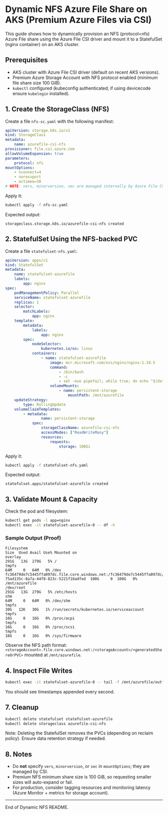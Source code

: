 # Dynamic NFS Azure File Share on AKS (Premium Azure Files via CSI)

This guide shows how to dynamically provision an NFS (protocol=nfs) Azure File share using the Azure File CSI driver and mount it to a StatefulSet (nginx container) on an AKS cluster.

## Prerequisites
- AKS cluster with Azure File CSI driver (default on recent AKS versions).
- Premium Azure Storage Account with NFS protocol enabled (minimum file share size 100 GiB).
- `kubectl` configured (kubeconfig authenticated; if using devicecode ensure `kubelogin` installed).

## 1. Create the StorageClass (NFS)
Create a file `nfs-sc.yaml` with the following manifest:

```yaml
apiVersion: storage.k8s.io/v1
kind: StorageClass
metadata:
	name: azurefile-csi-nfs
provisioner: file.csi.azure.com
allowVolumeExpansion: true
parameters:
	protocol: nfs
mountOptions:
	- nconnect=4
	- noresvport
	- actimeo=30
# NOTE: vers, minorversion, sec are managed internally by Azure File CSI driver; do not set them here.
```

Apply it:
```bash
kubectl apply -f nfs-sc.yaml
```
Expected output:
```
storageclass.storage.k8s.io/azurefile-csi-nfs created
```

## 2. StatefulSet Using the NFS-backed PVC
Create a file `statefulset-nfs.yaml`:
```yaml
apiVersion: apps/v1
kind: StatefulSet
metadata:
	name: statefulset-azurefile
	labels:
		app: nginx
spec:
	podManagementPolicy: Parallel
	serviceName: statefulset-azurefile
	replicas: 1
	selector:
		matchLabels:
			app: nginx
	template:
		metadata:
			labels:
				app: nginx
		spec:
			nodeSelector:
				kubernetes.io/os: linux
			containers:
				- name: statefulset-azurefile
					image: mcr.microsoft.com/oss/nginx/nginx:1.19.5
					command:
						- /bin/bash
						- -c
						- set -euo pipefail; while true; do echo "$(date)" >> /mnt/azurefile/outfile; sleep 1; done
					volumeMounts:
						- name: persistent-storage
							mountPath: /mnt/azurefile
	updateStrategy:
		type: RollingUpdate
	volumeClaimTemplates:
		- metadata:
				name: persistent-storage
			spec:
				storageClassName: azurefile-csi-nfs
				accessModes: ["ReadWriteMany"]
				resources:
					requests:
						storage: 100Gi
```

Apply it:
```bash
kubectl apply -f statefulset-nfs.yaml
```
Expected output:
```
statefulset.apps/statefulset-azurefile created
```

## 3. Validate Mount & Capacity
Check the pod and filesystem:
```bash
kubectl get pods -l app=nginx
kubectl exec -it statefulset-azurefile-0 -- df -h
```

### Sample Output (Proof)
```
Filesystem                                                                                                        Size  Used Avail Use% Mounted on
overlay                                                                                                           291G   13G  279G   5% /
tmpfs                                                                                                              64M     0   64M   0% /dev
fc36479de7c5445ffa097dc.file.core.windows.net:/fc36479de7c5445ffa097dc/pvcn-75ad135c-8a7a-44f8-823c-5221f18adfed  100G     0  100G   0% /mnt/azurefile
/dev/root                                                                                                         291G   13G  279G   5% /etc/hosts
shm                                                                                                                64M     0   64M   0% /dev/shm
tmpfs                                                                                                              30G   12K   30G   1% /run/secrets/kubernetes.io/serviceaccount
tmpfs                                                                                                              16G     0   16G   0% /proc/acpi
tmpfs                                                                                                              16G     0   16G   0% /proc/scsi
tmpfs                                                                                                              16G     0   16G   0% /sys/firmware
```

Observe the NFS path format: `<storageAccount>.file.core.windows.net:/<storageAccount>/<generatedShareOrPVC>` mounted at `/mnt/azurefile`.

## 4. Inspect File Writes
```bash
kubectl exec -it statefulset-azurefile-0 -- tail -f /mnt/azurefile/outfile
```
You should see timestamps appended every second.


## 7. Cleanup
```bash
kubectl delete statefulset statefulset-azurefile
kubectl delete storageclass azurefile-csi-nfs
```
Note: Deleting the StatefulSet removes the PVCs (depending on reclaim policy). Ensure data retention strategy if needed.

## 8. Notes
- Do **not** specify `vers`, `minorversion`, or `sec` in `mountOptions`; they are managed by CSI.
- Premium NFS minimum share size is 100 GiB, so requesting smaller sizes will auto-expand or fail.
- For production, consider tagging resources and monitoring latency (Azure Monitor + metrics for storage account).

---
End of Dynamic NFS README.
